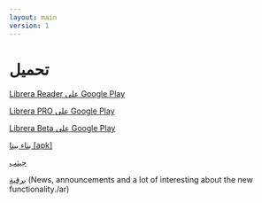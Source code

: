 ```yaml
---
layout: main
version: 1
---
```

# تحميل

[Librera Reader على Google Play](https://play.google.com/store/apps/details?id=com.foobnix.pdf.reader/ar)

[Librera PRO على Google Play](https://play.google.com/store/apps/details?id=com.foobnix.pro.pdf.reader/ar)

[Librera Beta على Google Play](https://play.google.com/apps/testing/com.foobnix.pdf.reader/ar)


[بناء بيتا [apk]](http://beta.librera.mobi/ar)

[جيثب](https://github.com/foobnix/LibreraReader/ar)

[برقية](https://t.me/LibreraReader/ar) (News, announcements and a lot of interesting about the new functionality./ar)

